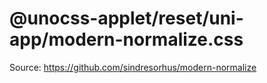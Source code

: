 # @unocss-applet/reset/uni-app/modern-normalize.css

Source: <https://github.com/sindresorhus/modern-normalize>
